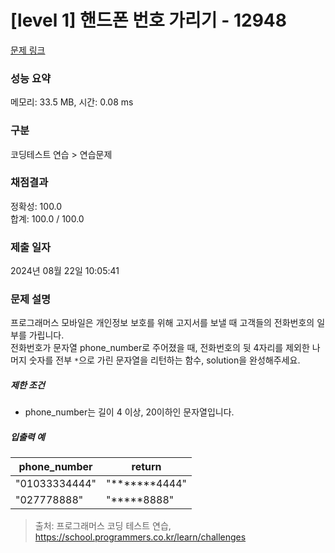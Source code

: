 # [level 1] 핸드폰 번호 가리기 - 12948 

[문제 링크](https://school.programmers.co.kr/learn/courses/30/lessons/12948) 

### 성능 요약

메모리: 33.5 MB, 시간: 0.08 ms

### 구분

코딩테스트 연습 > 연습문제

### 채점결과

정확성: 100.0<br/>합계: 100.0 / 100.0

### 제출 일자

2024년 08월 22일 10:05:41

### 문제 설명

<p>프로그래머스 모바일은 개인정보 보호를 위해 고지서를 보낼 때 고객들의 전화번호의 일부를 가립니다.<br>
전화번호가 문자열 phone_number로 주어졌을 때, 전화번호의 뒷 4자리를 제외한 나머지 숫자를 전부 <code>*</code>으로 가린 문자열을 리턴하는 함수, solution을 완성해주세요.</p>

<h5>제한 조건</h5>

<ul>
<li>phone_number는 길이 4 이상,  20이하인 문자열입니다.</li>
</ul>

<h5>입출력 예</h5>
<table class="table">
        <thead><tr>
<th>phone_number</th>
<th>return</th>
</tr>
</thead>
        <tbody><tr>
<td>"01033334444"</td>
<td>"*******4444"</td>
</tr>
<tr>
<td>"027778888"</td>
<td>"*****8888"</td>
</tr>
</tbody>
      </table>

> 출처: 프로그래머스 코딩 테스트 연습, https://school.programmers.co.kr/learn/challenges